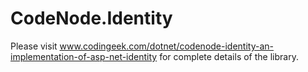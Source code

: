 # CodeNode.Identity
Please visit www.codingeek.com/dotnet/codenode-identity-an-implementation-of-asp-net-identity for complete details of the library.
